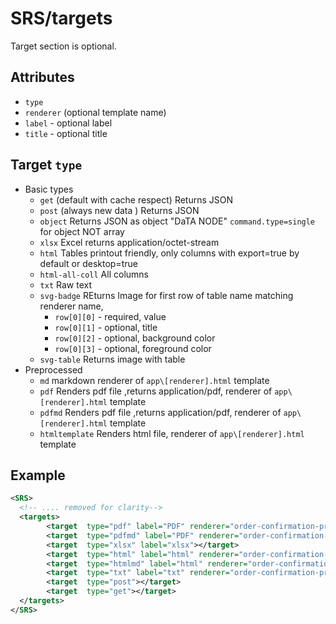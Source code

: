 # SRS/targets

Target section is optional.

## Attributes

- `type` 
- `renderer` (optional template name)
- `label` - optional label
- `title` - optional title

## Target `type`



- Basic types
  - `get` (default with cache respect) Returns JSON
  - `post` (always new data ) Returns JSON
  - `object` Returns JSON as object "DaTA NODE" `command.type=single` for object NOT array
  - `xlsx` Excel  returns application/octet-stream
  - `html` Tables printout friendly, only columns with  export=true by default or desktop=true 
  - `html-all-coll` All columns
  - `txt` Raw text 
  - `svg-badge` REturns Image for first row of table name matching renderer name, 
    - `row[0][0]` - required, value
    - `row[0][1]` - optional, title
    - `row[0][2]` - optional, background color
    - `row[0][3]` - optional, foreground color
  - `svg-table` Returns  image with table
- Preprocessed
  - `md` markdown renderer of `app\[renderer].html` template
  - `pdf` Renders pdf file ,returns application/pdf, renderer of `app\[renderer].html` template
  - `pdfmd` Renders pdf file ,returns application/pdf, renderer of `app\[renderer].html` template
  - `htmltemplate`   Renders html file, renderer of `app\[renderer].html` template


## Example

~~~ xml
<SRS>
  <!-- .... removed for clarity-->
  <targets>
        <target  type="pdf" label="PDF" renderer="order-confirmation-print"></target>
        <target  type="pdfmd" label="PDF" renderer="order-confirmation-print"></target>
        <target  type="xlsx" label="xlsx"></target>
        <target  type="html" label="html" renderer="order-confirmation-print"></target>
        <target  type="htmlmd" label="html" renderer="order-confirmation-print"></target>
        <target  type="txt" label="txt" renderer="order-confirmation-print"></target>
        <target  type="post"></target>
        <target  type="get"></target>
  </targets>
</SRS>
~~~

